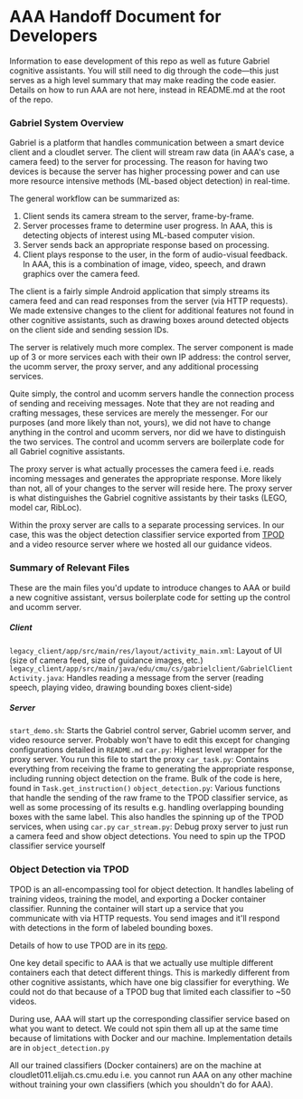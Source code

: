 # AAA Handoff Document for Developers
Information to ease development of this repo as well as future Gabriel cognitive assistants. You will still need to dig through the code—this just serves as a high level summary that may make reading the code easier. Details on how to run AAA are not here, instead in README.md at the root of the repo.

### Gabriel System Overview
Gabriel is a platform that handles communication between a smart device client and a cloudlet server. The client will stream raw data (in AAA's case, a camera feed) to the server for processing. The reason for having two devices is because the server has higher processing power and can use more resource intensive methods (ML-based object detection) in real-time.

The general workflow can be summarized as:
1. Client sends its camera stream to the server, frame-by-frame.
2. Server processes frame to determine user progress. In AAA, this is detecting objects of interest using ML-based computer vision.
3. Server sends back an appropriate response based on processing.
4. Client plays response to the user, in the form of audio-visual feedback. In AAA, this is a combination of image, video, speech, and drawn graphics over the camera feed.

The client is a fairly simple Android application that simply streams its camera feed and can read responses from the server (via HTTP requests). We made extensive changes to the client for additional features not found in other cognitive assistants, such as drawing boxes around detected objects on the client side and sending session IDs.

The server is relatively much more complex. The server component is made up of 3 or more services each with their own IP address: the control server, the ucomm server, the proxy server, and any additional processing services.

Quite simply, the control and ucomm servers handle the connection process of sending and receiving messages. Note that they are not reading and crafting messages, these services are merely the messenger. For our purposes (and more likely than not, yours), we did not have to change anything in the control and ucomm servers, nor did we have to distinguish the two services. The control and ucomm servers are boilerplate code for all Gabriel cognitive assistants.

The proxy server is what actually processes the camera feed i.e. reads incoming messages and generates the appropriate response. More likely than not, all of your changes to the server will reside here. The proxy server is what distinguishes the Gabriel cognitive assistants by their tasks (LEGO, model car, RibLoc).

Within the proxy server are calls to a separate processing services. In our case, this was the object detection classifier service exported from [TPOD](https://github.com/cmusatyalab/tpod) and a video resource server where we hosted all our guidance videos.

### Summary of Relevant Files
These are the main files you'd update to introduce changes to AAA or build a new cognitive assistant, versus boilerplate code for setting up the control and ucomm server.
##### Client
`legacy_client/app/src/main/res/layout/activity_main.xml`: Layout of UI (size of camera feed, size of guidance images, etc.)
`legacy_client/app/src/main/java/edu/cmu/cs/gabrielclient/GabrielClientActivity.java`: Handles reading a message from the server (reading speech, playing video, drawing bounding boxes client-side)

##### Server
`start_demo.sh`: Starts the Gabriel control server, Gabriel ucomm server, and video resource server. Probably won't have to edit this except for changing configurations detailed in `README.md`
`car.py`: Highest level wrapper for the proxy server. You run this file to start the proxy
`car_task.py`: Contains everything from receiving the frame to generating the appropriate response, including running object detection on the frame. Bulk of the code is here, found in `Task.get_instruction()`
`object_detection.py`: Various functions that handle the sending of the raw frame to the TPOD classifier service, as well as some processing of its results e.g. handling overlapping bounding boxes with the same label. This also handles the spinning up of the TPOD services, when using `car.py`
`car_stream.py`: Debug proxy server to just run a camera feed and show object detections. You need to spin up the TPOD classifier service yourself

### Object Detection via TPOD
TPOD is an all-encompassing tool for object detection. It handles labeling of training videos, training the model, and exporting a Docker container classifier. Running the container will start up a service that you communicate with via HTTP requests. You send images and it'll respond with detections in the form of labeled bounding boxes.

Details of how to use TPOD are in its [repo]( https://github.com/cmusatyalab/tpod).

One key detail specific to AAA is that we actually use multiple different containers each that detect different things. This is markedly different from other cognitive assistants, which have one big classifier for everything. We could not do that because of a TPOD bug that limited each classifier to ~50 videos.

During use, AAA will start up the corresponding classifier service based on what you want to detect. We could not spin them all up at the same time because of limitations with Docker and our machine. Implementation details are in `object_detection.py`

All our trained classifiers (Docker containers) are on the machine at cloudlet011.elijah.cs.cmu.edu i.e. you cannot run AAA on any other machine without training your own classifiers (which you shouldn't do for AAA).
